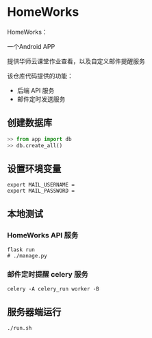 # HomeWorks

HomeWorks：

一个Android APP

提供华师云课堂作业查看，以及自定义邮件提醒服务

该仓库代码提供的功能：

+ 后端 API 服务
+ 邮件定时发送服务

## 创建数据库

```python
>> from app import db
>> db.create_all()
```

## 设置环境变量

```shell
export MAIL_USERNAME =
export MAIL_PASSWORD =
```

## 本地测试

### HomeWorks API 服务

```shell
flask run
# ./manage.py
```

### 邮件定时提醒 celery 服务

```shell
celery -A celery_run worker -B
```

## 服务器端运行

```shell
./run.sh
```
